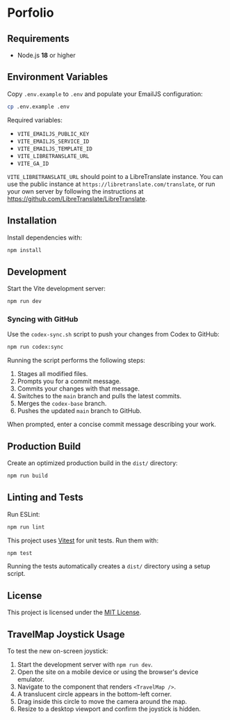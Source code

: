 # Porfolio

## Requirements

* Node.js **18** or higher

## Environment Variables

Copy `.env.example` to `.env` and populate your EmailJS configuration:

```bash
cp .env.example .env
```

Required variables:

- `VITE_EMAILJS_PUBLIC_KEY`
- `VITE_EMAILJS_SERVICE_ID`
- `VITE_EMAILJS_TEMPLATE_ID`
- `VITE_LIBRETRANSLATE_URL`
- `VITE_GA_ID`

`VITE_LIBRETRANSLATE_URL` should point to a LibreTranslate instance. You can
use the public instance at `https://libretranslate.com/translate`, or run your
own server by following the instructions at
<https://github.com/LibreTranslate/LibreTranslate>.

## Installation

Install dependencies with:

```bash
npm install
```

## Development

Start the Vite development server:

```bash
npm run dev
```

### Syncing with GitHub

Use the `codex-sync.sh` script to push your changes from Codex to GitHub:

```bash
npm run codex:sync
```

Running the script performs the following steps:

1. Stages all modified files.
2. Prompts you for a commit message.
3. Commits your changes with that message.
4. Switches to the `main` branch and pulls the latest commits.
5. Merges the `codex-base` branch.
6. Pushes the updated `main` branch to GitHub.

When prompted, enter a concise commit message describing your work.

## Production Build

Create an optimized production build in the `dist/` directory:

```bash
npm run build
```

## Linting and Tests

Run ESLint:

```bash
npm run lint
```

This project uses [Vitest](https://vitest.dev/) for unit tests. Run them with:

```bash
npm test
```
Running the tests automatically creates a `dist/` directory using a setup script.

## License

This project is licensed under the [MIT License](LICENSE).

## TravelMap Joystick Usage

To test the new on-screen joystick:

1. Start the development server with `npm run dev`.
2. Open the site on a mobile device or using the browser's device emulator.
3. Navigate to the component that renders `<TravelMap />`.
4. A translucent circle appears in the bottom-left corner.
5. Drag inside this circle to move the camera around the map.
6. Resize to a desktop viewport and confirm the joystick is hidden.

